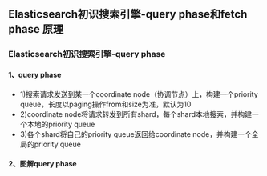 ## Elasticsearch初识搜索引擎-query phase和fetch phase 原理

### Elasticsearch初识搜索引擎-query phase

#### 1、query phase

- 1)搜索请求发送到某一个coordinate node（协调节点）上，构建一个priority queue，长度以paging操作from和size为准，默认为10
- 2)coordinate node将请求转发到所有shard，每个shard本地搜索，并构建一个本地的priority queue
- 3)各个shard将自己的priority queue返回给coordinate node，并构建一个全局的priority queue


#### 2、图解query phase
